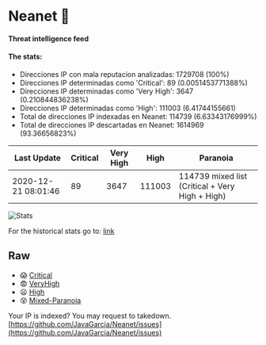 # Neanet :hocho:
#### Threat intelligence feed
#### The stats:

- Direcciones IP con mala reputacion analizadas: 1729708 (100%)
- Direcciones IP determinadas como 'Critical':  89 (0.0051453771388%)
- Direcciones IP determinadas como 'Very High':  3647 (0.210844836238%)
- Direcciones IP determinadas como 'High':  111003 (6.41744155661)
- Total de direcciones IP indexadas en Neanet:  114739 (6.63343176999%)
- Total de direcciones IP descartadas en Neanet:  1614969 (93.36656823%)

| Last Update | Critical | Very High | High | Paranoia |
| --- | --- | --- | --- | --- |
| 2020-12-21 08:01:46 | 89 | 3647 | 111003 | 114739 mixed list (Critical + Very High + High)|

![Stats](https://docs.google.com/spreadsheets/d/e/2PACX-1vSnaNMIXVabIpDJjufMlzH7poXnshF3mgd8Is1g9ytUEzVsP5my4Trn8f-xkoLLQ38xpL3HtmUexLo6/pubchart?oid=501124687&format=image)

For the historical stats go to: [link](/stats.csv)
## Raw
- :scream: [Critical](https://raw.githubusercontent.com/JavaGarcia/Neanet/master/blacklists/neanet_critical.txt)
- :fearful: [VeryHigh](https://raw.githubusercontent.com/JavaGarcia/Neanet/master/blacklists/neanet_veryHigh.txtt)
- :frowning: [High](https://raw.githubusercontent.com/JavaGarcia/Neanet/master/blacklists/neanet_high.txt)
- :dizzy_face: [Mixed-Paranoia](https://raw.githubusercontent.com/JavaGarcia/Neanet/master/blacklists/neanet_all.txt)


Your IP is indexed? You may request to takedown. [https://github.com/JavaGarcia/Neanet/issues](https://github.com/JavaGarcia/Neanet/issues)

















































































































































































































































































































































































































































































































































































































































































































































































































































































































































































































































































































































































































































































































































































































































































































































































































































































































































































































































































































































































































































































































































































































































































































































































































































































































































































































































































































































































































































































































































































































































